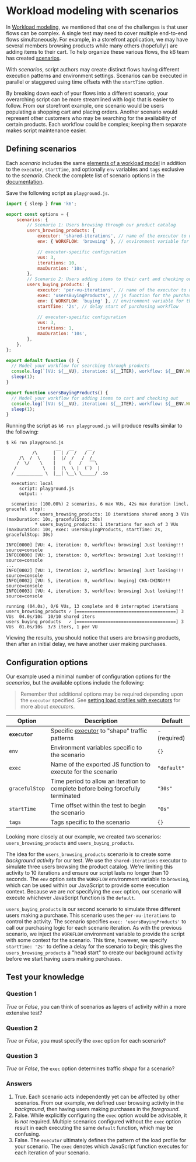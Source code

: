 # Workload modeling with scenarios

In [Workload modeling](03-Workload-modeling.md), we mentioned that one of the challenges is that user flows can be complex. A single test may need to cover multiple end-to-end flows simultaneously. For example, in a storefront application, we may have several members browsing products while many others (hopefully!) are adding items to their cart. To help organize these various flows, the k6 team has created [scenarios](https://k6.io/docs/using-k6/scenarios/).

With _scenarios_, script authors may create distinct flows having different execution patterns and environment settings. Scenarios can be executed in parallel or staggered using time offsets with the `startTime` option.

By breaking down each of your flows into a different scenario, your overarching script can be more streamlined with logic that is easier to follow. From our storefront example, one scenario would be users populating a shopping cart and placing orders. Another scenario would represent other customers who may be searching for the availability of certain products. Each workflow could be complex; keeping them separate makes script maintenance easier.

## Defining scenarios

Each _scenario_ includes the same [elements of a workload model](03-Workload-modeling.md#Elements-of-a-workload-model) in addition to the `executor`, `startTime`, and optionally `env` variables and `tags` exclusive to the _scenario_. Check the complete list of scenario options in the [documentation](https://k6.io/docs/using-k6/scenarios/#options).

Save the following script as `playground.js`.

```javascript
import { sleep } from 'k6';

export const options = {
    scenarios: {
        // Scenario 1: Users browsing through our product catalog
        users_browsing_products: {
            executor: 'shared-iterations', // name of the executor to use
            env: { WORKFLOW: 'browsing' }, // environment variable for the workflow

            // executor-specific configuration
            vus: 3,
            iterations: 10,
            maxDuration: '10s',
        },
        // Scenario 2: Users adding items to their cart and checking out
        users_buying_products: {
            executor: 'per-vu-iterations', // name of the executor to use
            exec: 'usersBuyingProducts', // js function for the purchasing workflow
            env: { WORKFLOW: 'buying' }, // environment variable for the workflow
            startTime: '2s', // delay start of purchasing workflow
            
            // executor-specific configuration
            vus: 3,
            iterations: 1,
            maxDuration: '10s',
        },
    },
};

export default function () {
  // Model your workflow for searching through products
  console.log(`[VU: ${__VU}, iteration: ${__ITER}, workflow: ${__ENV.WORKFLOW}] Just looking!!!`);
  sleep(1);
}

export function usersBuyingProducts() {
  // Model your workflow for adding items to cart and checking out
  console.log(`[VU: ${__VU}, iteration: ${__ITER}, workflow: ${__ENV.WORKFLOW}] CHA-CHING!!!`);
  sleep(1);
}
```

Running the script as `k6 run playground.js` will produce results similar to the following:

```plain
$ k6 run playground.js

          /\      |‾‾| /‾‾/   /‾‾/   
     /\  /  \     |  |/  /   /  /    
    /  \/    \    |     (   /   ‾‾\  
   /          \   |  |\  \ |  (‾)  | 
  / __________ \  |__| \__\ \_____/ .io

  execution: local
     script: playground.js
     output: -

  scenarios: (100.00%) 2 scenarios, 6 max VUs, 42s max duration (incl. graceful stop):
           * users_browsing_products: 10 iterations shared among 3 VUs (maxDuration: 10s, gracefulStop: 30s)
           * users_buying_products: 1 iterations for each of 3 VUs (maxDuration: 10s, exec: usersBuyingProducts, startTime: 2s, gracefulStop: 30s)

INFO[0000] [VU: 4, iteration: 0, workflow: browsing] Just looking!!!  source=console
INFO[0000] [VU: 1, iteration: 0, workflow: browsing] Just looking!!!  source=console
...
INFO[0002] [VU: 1, iteration: 2, workflow: browsing] Just looking!!!  source=console
INFO[0002] [VU: 5, iteration: 0, workflow: buying] CHA-CHING!!!  source=console
INFO[0003] [VU: 4, iteration: 3, workflow: browsing] Just looking!!!  source=console

running (04.0s), 0/6 VUs, 13 complete and 0 interrupted iterations
users_browsing_products ✓ [======================================] 3 VUs  04.0s/10s  10/10 shared iters
users_buying_products   ✓ [======================================] 3 VUs  01.0s/10s  3/3 iters, 1 per VU
```

Viewing the results, you should notice that users are browsing products, then after an initial delay, we have another user making purchases.

## Configuration options

Our example used a minimal number of configuration options for the _scenarios_, but the available options include the following:

> Remember that additional options may be required depending upon the `executor` specified. See [setting load profiles with executors](08-Setting-load-profiles-with-executors.md) for more about _executors_.

| Option         | Description                                                                                       | Default      |
|----------------|---------------------------------------------------------------------------------------------------|--------------|
| **`executor`** | Specific [executor](https://k6.io/docs/using-k6/scenarios/executors/) to "shape" traffic patterns | - (required) |
| `env`          | Environment variables specific to the scenario                                                    | `{}`         | 
| `exec`         | Name of the exported JS function to execute for the scenario                                      | `"default"`  | 
| `gracefulStop` | Time period to allow an iteration to complete before being forcefully terminated                  | `"30s"`      |
| `startTime`    | Time offset within the test to begin the scenario                                                 | `"0s"`       |
| `tags`         | Tags specific to the scenario                                                                     | `{}`         | 

Looking more closely at our example, we created two scenarios: `users_browsing_products` and `users_buying_products`.

The idea for the `users_browsing_products` scenario is to create some _background activity_ for our test. We use the `shared-iterations` executor to simulate three users browsing the product catalog. We're limiting this activity to 10 iterations and ensure our script lasts no longer than 10 seconds. The `env` option sets the `WORKFLOW` environment variable to `browsing`, which can be used within our JavaScript to provide some execution context. Because we are _not_ specifying the `exec` option, our scenario will execute whichever JavaScript function is the `default`.

`users_buying_products` is our second scenario to simulate three different users making a purchase. This scenario uses the `per-vu-iterations` to control the activity. The scenario specifies `exec: 'usersBuyingProducts'` to call our purchasing logic for each scenario iteration. As with the previous scenario, we inject the `WORKFLOW` environment variable to provide the script with some context for the scenario. This time, however, we specify `startTime: '2s'` to define a delay for the scenario to begin; this gives the `users_browsing_products` a "head start" to create our background activity before we start having users making purchases.

## Test your knowledge

### Question 1
_True_ or _False_, you can think of scenarios as layers of activity within a more extensive test? 

### Question 2
_True_ or _False_, you must specify the `exec` option for each scenario?

### Question 3
_True_ or _False_, the `exec` option determines traffic _shape_ for a scenario?

### Answers
1. True. Each scenario acts independently yet can be affected by other scenarios. From our example, we defined user browsing activity in the _background_, then having users making purchases in the _foreground_.
2. False. While explicitly configuring the `exec` option would be advisable, it is _not_ required. Multiple scenarios configured without the `exec` option result in each executing the same `default` function, which may be confusing.
3. False. The `executor` ultimately defines the pattern of the load profile for your scenario. The `exec` denotes which JavaScript function executes for each iteration of your scenario.
